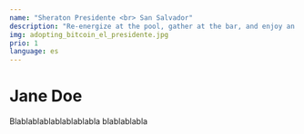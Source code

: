 ```yaml
---
name: "Sheraton Presidente <br> San Salvador"
description: "Re-energize at the pool, gather at the bar, and enjoy an excellent service. The professional convention center with top notch conference rooms is just a few steps away from San Salvador’s fabulous shops."
img: adopting_bitcoin_el_presidente.jpg
prio: 1
language: es
---
```


# Jane Doe
 
Blablablablablablablabla
blablablabla

